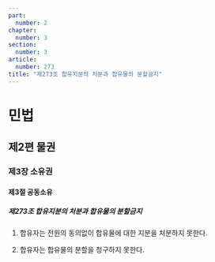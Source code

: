 ```yaml
---
part:
  number: 2
chapter:
  number: 3
section:
  number: 3
article:
  number: 273
title: "제273조 합유지분의 처분과 합유물의 분할금지"
---
```

# 민법

## 제2편 물권

### 제3장 소유권

#### 제3절 공동소유

##### 제273조 합유지분의 처분과 합유물의 분할금지

1. 합유자는 전원의 동의없이 합유물에 대한 지분을 처분하지 못한다.

2. 합유자는 합유물의 분할을 청구하지 못한다.
